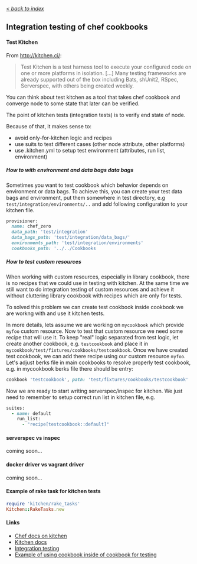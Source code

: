 _[< back to index](README.md)_

## Integration testing of chef cookbooks

#### Test Kitchen
From http://kitchen.ci/:
>Test Kitchen is a test harness tool to execute your configured code on one or more platforms in isolation. [...] Many testing frameworks are already supported out of the box including Bats, shUnit2, RSpec, Serverspec, with others being created weekly.

You can think about test kitchen as a tool that takes chef cookbook and converge node to some state that later can be verified.

The point of kitchen tests (integration tests) is to verify end state of node.

Because of that, it makes sense to:
- avoid only-for-kitchen logic and recipes
- use suits to test different cases (other node attribute, other platforms)
- use .kitchen.yml to setup test environment (attributes, run list, environment)

##### How to with environment and data bags data bags
Sometimes you want to test cookbook which behavior depends on environment or data bags.
To achieve this, you can create your test data bags and environment, put them somewhere in test directory, e.g `test/integration/environments/..` and add following configuration to your kitchen file.
```ruby
provisioner:
  name: chef_zero
  data_path: 'test/integration'
  data_bags_path: 'test/integration/data_bags/'
  environments_path: 'test/integration/environments'
  cookbooks_path: '../../Cookbooks
```
##### How to test custom resources
When working with custom resources, especially in library cookbook, there is no recipes that we could use in testing with kitchen.
At the same time we still want to do integration testing of custom resources and achieve it without cluttering library cookbook with recipes which are only for tests.

To solved this problem we can create test cookbook inside cookbook we are workng with and use it kitchen tests.

In more details, lets assume we are working on `mycookbook` which provide `myfoo` custom resource.
Now to test that custom resource we need some recipe that will use it. To keep "real" logic separated from test logic, let create another cookbook, e.g. `testcookbook` and place it in `mycookbook/test/fixtures/cookbooks/testcookbook`.
Once we have created test cookbook, we can add there recipe using our custom resource `myfoo`.
Let's adjust berks file in main cookbooks to resolve properly test cookbook, e.g. in mycookbook berks file there should be entry:
```ruby
cookbook 'testcookbook', path: 'test/fixtures/cookbooks/testcookbook'
```
Now we are ready to start writing serverspec/inspec for kitchen.
We just need to remember to setup correct run list in kitchen file, e.g.
```ruby
suites:
  - name: default
    run_list:
      - "recipe[testcookbook::default]"
```
#### serverspec vs inspec
coming soon...

#### docker driver vs vagrant driver
coming soon...

#### Example of rake task for kitchen tests
```ruby
require 'kitchen/rake_tasks'
Kitchen::RakeTasks.new
```

#### Links
- [Chef docs on kitchen](https://docs.chef.io/kitchen.html)
- [Kitchen docs](http://kitchen.ci/)
- [Integration testing](https://semaphoreci.com/community/tutorials/integration-testing-for-chef-driven-infrastructure-with-test-kitchen)
- [Example of using cookbook inside of cookbook for testing](https://github.com/chef-cookbooks/apt/tree/master/test/fixtures/cookbooks/apt_test)
